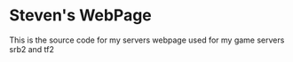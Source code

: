 # Steven's WebPage
This is the source code for my servers webpage used for my game servers srb2 and tf2
